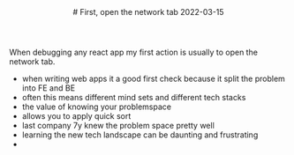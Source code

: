 <header>
# First, open the network tab
<time class="article-date" date="2022-03-15">2022-03-15</time>
</header>

When debugging any react app my first action is usually to open the network tab.


- when writing web apps it a good first check because it split the problem into FE and BE
- often this means different mind sets and different tech stacks
- the value of knowing your problemspace
- allows you to apply quick sort
- last company 7y knew the problem space pretty well
- learning the new tech landscape can be daunting and frustrating
- 
